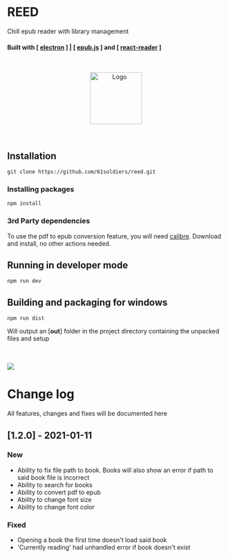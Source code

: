 # REED
Chill epub reader with library management
#### Built with [ [electron](https://github.com/electron/electron) ] | [ [epub.js](https://github.com/futurepress/epub.js/) ] and [ [react-reader](https://github.com/gerhardsletten/react-reader) ]

<br/>
<p align="center" ><img src="https://cdn.discordapp.com/attachments/673801616754999297/792944069315395584/EvolvedMesh_LOGO_Transparent_dark_mode.png" alt="Logo" width="120" height="120"></p>  
<br/>



## Installation
```
git clone https://github.com/61soldiers/reed.git
```

### Installing packages
```
npm install
```

### 3rd Party dependencies
To use the pdf to epub conversion feature, you will need [calibre](https://calibre-ebook.com/download). 
Download and install, no other actions needed.

## Running in developer mode
```
npm run dev
```

## Building and packaging for windows
```
npm run dist
```
Will output an [**out**] folder in the project directory containing the unpacked files and setup

<br/>
<br/>
<img src="https://cdn.discordapp.com/attachments/673957926225838121/798001938321899560/unknown.png">

# Change log
All features, changes and fixes will be documented here
<br/>
## [1.2.0] - 2021-01-11

### New
- Ability to fix file path to book. Books will also show an error if path to said book file is incorrect
- Ability to search for books
- Ability to convert pdf to epub
- Ability to change font size
- Ability to change font color

### Fixed
- Opening a book the first time doesn't load said book
- 'Currently reading' had unhandled error if book doesn't exist
